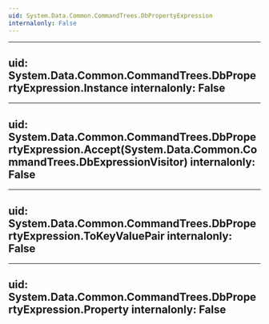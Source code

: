 ```yaml
---
uid: System.Data.Common.CommandTrees.DbPropertyExpression
internalonly: False
---
```


---
uid: System.Data.Common.CommandTrees.DbPropertyExpression.Instance
internalonly: False
---

---
uid: System.Data.Common.CommandTrees.DbPropertyExpression.Accept(System.Data.Common.CommandTrees.DbExpressionVisitor)
internalonly: False
---

---
uid: System.Data.Common.CommandTrees.DbPropertyExpression.ToKeyValuePair
internalonly: False
---

---
uid: System.Data.Common.CommandTrees.DbPropertyExpression.Property
internalonly: False
---
